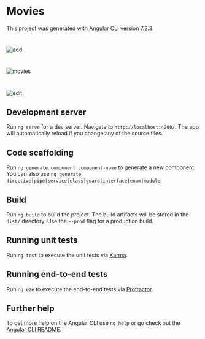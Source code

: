 # Movies

This project was generated with [Angular CLI](https://github.com/angular/angular-cli) version 7.2.3.
#
![add](https://user-images.githubusercontent.com/37377389/52966301-98f50a80-33af-11e9-81fb-0adbedd59f0e.PNG)

#
![movies](https://user-images.githubusercontent.com/37377389/52966304-98f50a80-33af-11e9-9142-dd5a62bfde93.PNG)

#
![edit](https://user-images.githubusercontent.com/37377389/52966302-98f50a80-33af-11e9-9107-e1e5fceee040.PNG)

## Development server

Run `ng serve` for a dev server. Navigate to `http://localhost:4200/`. The app will automatically reload if you change any of the source files.

## Code scaffolding

Run `ng generate component component-name` to generate a new component. You can also use `ng generate directive|pipe|service|class|guard|interface|enum|module`.

## Build

Run `ng build` to build the project. The build artifacts will be stored in the `dist/` directory. Use the `--prod` flag for a production build.

## Running unit tests

Run `ng test` to execute the unit tests via [Karma](https://karma-runner.github.io).

## Running end-to-end tests

Run `ng e2e` to execute the end-to-end tests via [Protractor](http://www.protractortest.org/).

## Further help

To get more help on the Angular CLI use `ng help` or go check out the [Angular CLI README](https://github.com/angular/angular-cli/blob/master/README.md).
